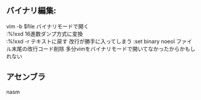## バイナリ編集:
vim -b $file  バイナリモードで開く  
:%!xxd  16進数ダンプ方式に変換  
:%!xxd -r  テキストに戻す 
改行が勝手に入ってしまう
:set binary noeol ファイル末尾の改行コード削除
多分vimをバイナリモードで開いてなかったからかもしれない

## アセンブラ
nasm
